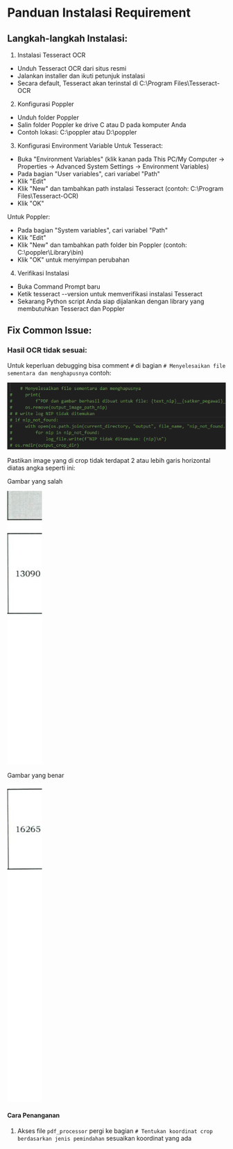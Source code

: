# Panduan Instalasi Requirement

## Langkah-langkah Instalasi:
1. Instalasi Tesseract OCR
- Unduh Tesseract OCR dari situs resmi
- Jalankan installer dan ikuti petunjuk instalasi
- Secara default, Tesseract akan terinstal di C:\Program Files\Tesseract-OCR

2. Konfigurasi Poppler
- Unduh folder Poppler
- Salin folder Poppler ke drive C atau D pada komputer Anda
- Contoh lokasi: C:\poppler atau D:\poppler

3. Konfigurasi Environment Variable
Untuk Tesseract:
- Buka "Environment Variables" (klik kanan pada This PC/My Computer → Properties → Advanced System Settings → Environment Variables)
- Pada bagian "User variables", cari variabel "Path"
- Klik "Edit"
- Klik "New" dan tambahkan path instalasi Tesseract (contoh: C:\Program Files\Tesseract-OCR)
- Klik "OK"

Untuk Poppler:
- Pada bagian "System variables", cari variabel "Path"
- Klik "Edit"
- Klik "New" dan tambahkan path folder bin Poppler (contoh: C:\poppler\Library\bin)
- Klik "OK" untuk menyimpan perubahan

4. Verifikasi Instalasi
- Buka Command Prompt baru
- Ketik tesseract --version untuk memverifikasi instalasi Tesseract
- Sekarang Python script Anda siap dijalankan dengan library yang membutuhkan Tesseract dan Poppler

## Fix Common Issue:



### Hasil OCR tidak sesuai: 
Untuk keperluan debugging bisa comment `#` di bagian `# Menyelesaikan file sementara dan menghapusnya` contoh:

![Gambar rows yang perlu di comment](<media_doc/comment certain rows.png>)



Pastikan image yang di crop tidak terdapat 2 atau lebih garis horizontal diatas angka seperti ini:

Gambar yang salah

![Gambar yang salah](media_doc/nip__2.png)


Gambar yang benar

![Gambar yang benar](media_doc/nip_16265_5.png)

#### Cara Penanganan
1. Akses file `pdf_processor` pergi ke bagian `# Tentukan koordinat crop berdasarkan jenis pemindahan` sesuaikan koordinat yang ada
